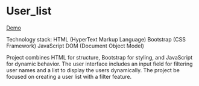 # User_list
[Demo]()

Technology stack:
HTML (HyperText Markup Language)
Bootstrap (CSS Framework)
JavaScript
DOM (Document Object Model)

Project combines HTML for structure, Bootstrap for styling, and JavaScript for dynamic behavior. The user interface includes an input field for filtering user names and a list to display the users dynamically. The project be focused on creating a user list with a filter feature.
